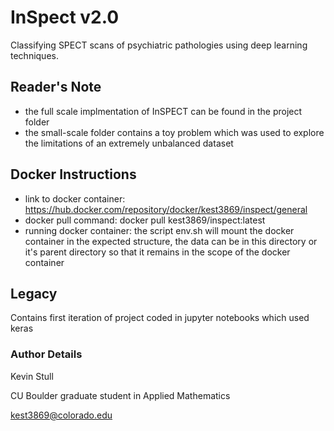 # InSpect v2.0
Classifying SPECT scans of psychiatric pathologies using deep learning techniques. 

## Reader's Note
- the full scale implmentation of InSPECT can be found in the project folder
- the small-scale folder contains a toy problem which was used to explore the limitations of an extremely unbalanced dataset

## Docker Instructions 
- link to docker container: https://hub.docker.com/repository/docker/kest3869/inspect/general
- docker pull command: docker pull kest3869/inspect:latest
- running docker container: the script env.sh will mount the docker container in the expected structure, the data can be in this directory or it's parent directory so that it remains in the scope of the docker container

## Legacy 
Contains first iteration of project coded in jupyter notebooks which used keras

### Author Details 
Kevin Stull 

CU Boulder graduate student in Applied Mathematics 

kest3869@colorado.edu

